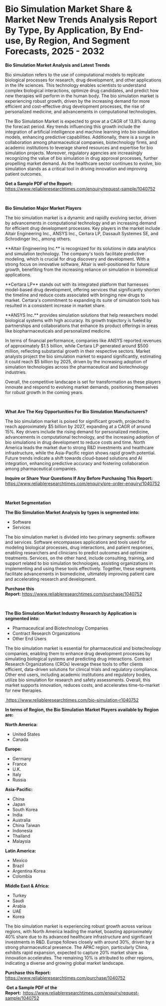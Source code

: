 <p><h1>Bio Simulation Market Share & Market New Trends Analysis Report By Type, By Application, By End-use, By Region, And Segment Forecasts, 2025 - 2032</h1></p><p><strong>Bio Simulation Market Analysis and Latest Trends</strong></p>
<p><p>Bio simulation refers to the use of computational models to replicate biological processes for research, drug development, and other applications in the life sciences. This technology enables scientists to understand complex biological interactions, optimize drug candidates, and predict how new therapies will perform in the human body. The bio simulation market is experiencing robust growth, driven by the increasing demand for more efficient and cost-effective drug development processes, the rise of personalized medicine, and advancements in computational technologies.</p><p>The Bio Simulation Market is expected to grow at a CAGR of 13.8% during the forecast period. Key trends influencing this growth include the integration of artificial intelligence and machine learning into bio simulation models, enhancing predictive capabilities. Additionally, there is a surge in collaboration among pharmaceutical companies, biotechnology firms, and academic institutions to leverage shared resources and expertise for bio simulation projects. Moreover, regulatory agencies are increasingly recognizing the value of bio simulation in drug approval processes, further propelling market demand. As the healthcare sector continues to evolve, bio simulation stands as a critical tool in driving innovation and improving patient outcomes.</p></p>
<p><strong>Get a Sample PDF of the Report:&nbsp;</strong> <a href="https://www.reliableresearchtimes.com/enquiry/request-sample/1040752?utm_campaign=3494&utm_medium=2&utm_source=Github&utm_content=ia&utm_term=19042025&utm_id=bio-simulation">https://www.reliableresearchtimes.com/enquiry/request-sample/1040752</a></p>
<p>&nbsp;</p>
<p><strong>Bio Simulation Major Market Players</strong></p>
<p><p>The bio simulation market is a dynamic and rapidly evolving sector, driven by advancements in computational technology and an increasing demand for efficient drug development processes. Key players in the market include Altair Engineering Inc., ANSYS Inc., Certara LP, Dassault Systemes SE, and Schrodinger Inc., among others.</p><p>**Altair Engineering Inc.** is recognized for its solutions in data analytics and simulation technology. The company's tools facilitate predictive modeling, which is crucial for drug discovery and development. With a strong focus on innovative software, Altair is well-positioned for future growth, benefiting from the increasing reliance on simulation in biomedical applications.</p><p>**Certara LP** stands out with its integrated platform that harnesses model-based drug development, offering services that significantly shorten the timeline and reduce costs associated with bringing new drugs to market. Certara's commitment to expanding its suite of simulation tools has resulted in a consistent increase in market share.</p><p>**ANSYS Inc.** provides simulation solutions that help researchers model biological systems with high accuracy. Its growth trajectory is fueled by partnerships and collaborations that enhance its product offerings in areas like biopharmaceuticals and personalized medicine.</p><p>In terms of financial performance, companies like ANSYS reported revenues of approximately $1.5 billion, while Certara LP generated around $500 million, reflecting substantial growth in their respective sectors. Market analysts project the bio simulation market to expand significantly, estimating it could reach $5 billion by 2025, driven by the increasing adoption of simulation technologies across the pharmaceutical and biotechnology industries.</p><p>Overall, the competitive landscape is set for transformation as these players innovate and respond to evolving market demands, positioning themselves for robust growth in the coming years.</p></p>
<p>&nbsp;</p>
<p><strong>What Are The Key Opportunities For Bio Simulation Manufacturers?</strong></p>
<p><p>The bio simulation market is poised for significant growth, projected to reach approximately $5 billion by 2027, expanding at a CAGR of around 15%. Key drivers include the rising demand for personalized medicine, advancements in computational technology, and the increasing adoption of bio simulations in drug development to reduce costs and time. North America leads the market due to strong R&D investments and healthcare infrastructure, while the Asia-Pacific region shows rapid growth potential. Future trends indicate a shift towards cloud-based solutions and AI integration, enhancing predictive accuracy and fostering collaboration among pharmaceutical companies.</p></p>
<p><strong>Inquire or Share Your Questions If Any Before Purchasing This Report:</strong> <a href="https://www.reliableresearchtimes.com/enquiry/pre-order-enquiry/1040752?utm_campaign=3494&utm_medium=2&utm_source=Github&utm_content=ia&utm_term=19042025&utm_id=bio-simulation">https://www.reliableresearchtimes.com/enquiry/pre-order-enquiry/1040752</a></p>
<p>&nbsp;</p>
<p><strong>Market Segmentation</strong></p>
<p><strong>The Bio Simulation Market Analysis by types is segmented into:</strong></p>
<p><ul><li>Software</li><li>Services</li></ul></p>
<p><p>The bio simulation market is divided into two primary segments: software and services. Software encompasses applications and tools used for modeling biological processes, drug interactions, and patient responses, enabling researchers and clinicians to predict outcomes and optimize treatments. Services, on the other hand, include consulting, training, and support related to bio simulation technologies, assisting organizations in implementing and using these tools effectively. Together, these segments facilitate advancements in biomedicine, ultimately improving patient care and accelerating research and development.</p></p>
<p><strong>Purchase this Report:&nbsp;</strong><a href="https://www.reliableresearchtimes.com/purchase/1040752?utm_campaign=3494&utm_medium=2&utm_source=Github&utm_content=ia&utm_term=19042025&utm_id=bio-simulation">https://www.reliableresearchtimes.com/purchase/1040752</a></p>
<p>&nbsp;</p>
<p><strong>The Bio Simulation Market Industry Research by Application is segmented into:</strong></p>
<p><ul><li>Pharmaceutical and Biotechnology Companies</li><li>Contract Research Organizations</li><li>Other End Users</li></ul></p>
<p><p>The bio simulation market is essential for pharmaceutical and biotechnology companies, enabling them to enhance drug development processes by simulating biological systems and predicting drug interactions. Contract Research Organizations (CROs) leverage these tools to offer clients efficient, data-driven solutions for clinical trials and regulatory compliance. Other end users, including academic institutions and regulatory bodies, utilize bio simulation for research and safety assessments. Overall, this market supports innovation, reduces costs, and accelerates time-to-market for new therapies.</p></p>
<p><a href="https://www.reliableresearchtimes.com/bio-simulation-r1040752?utm_campaign=3494&utm_medium=2&utm_source=Github&utm_content=ia&utm_term=19042025&utm_id=bio-simulation">&nbsp;https://www.reliableresearchtimes.com/bio-simulation-r1040752</a></p>
<p><strong>In terms of Region, the Bio Simulation Market Players available by Region are:</strong></p>
<p>
    <p> <strong> North America: </strong>
        <ul>
            <li>United States</li>
            <li>Canada</li>
        </ul>
        </p> 
    <p> <strong> Europe: </strong>
        <ul>
            <li>Germany</li>
            <li>France</li>
            <li>U.K.</li>
            <li>Italy</li>
            <li>Russia</li>
        </ul>
        </p> 
    <p> <strong> Asia-Pacific: </strong>
        <ul>
            <li>China</li>
            <li>Japan</li>
            <li>South Korea</li>
            <li>India</li>
            <li>Australia</li>
            <li>China Taiwan</li>
            <li>Indonesia</li>
            <li>Thailand</li>
            <li>Malaysia</li>
        </ul>
        </p> 
    <p> <strong> Latin America: </strong>
        <ul>
            <li>Mexico</li>
            <li>Brazil</li>
            <li>Argentina Korea</li>
            <li>Colombia</li>
        </ul>
        </p> 
    <p> <strong> Middle East & Africa: </strong>
        <ul>
            <li>Turkey</li>
            <li>Saudi</li>
            <li>Arabia</li>
            <li>UAE</li>
            <li>Korea</li>
        </ul>
    </p>
    </p>
<p><p>The bio simulation market is experiencing robust growth across various regions, with North America leading the market, boasting approximately 40% share due to its advanced healthcare infrastructure and significant investments in R&D. Europe follows closely with around 30%, driven by a strong pharmaceutical presence. The APAC region, particularly China, exhibits rapid expansion, expected to capture 20% market share as innovation accelerates. The remaining 10% is attributed to other regions, indicating a diverse and growing global market landscape.</p></p>
<p><strong>Purchase this Report: </strong><a href="https://www.reliableresearchtimes.com/purchase/1040752?utm_campaign=3494&utm_medium=2&utm_source=Github&utm_content=ia&utm_term=19042025&utm_id=bio-simulation">https://www.reliableresearchtimes.com/purchase/1040752</a></p>
<p>&nbsp;<strong>Get a Sample PDF of the Report:&nbsp;&nbsp;</strong><a href="https://www.reliableresearchtimes.com/enquiry/request-sample/1040752?utm_campaign=3494&utm_medium=2&utm_source=Github&utm_content=ia&utm_term=19042025&utm_id=bio-simulation">https://www.reliableresearchtimes.com/enquiry/request-sample/1040752</a></p>
<p><strong></strong></p>
<p><p></p><p></p><p></p></p>